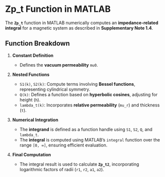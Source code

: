 # Zp_t Function in MATLAB

The **`Zp_t`** function in MATLAB numerically computes an **impedance-related integral** for a magnetic system as described in **Supplementary Note 1.4**.

## **Function Breakdown**

1. **Constant Definition**  
   - Defines the **vacuum permeability** `mu0`.  

2. **Nested Functions**  
   - `S1(k)`, `S2(k)`: Compute terms involving **Bessel functions**, representing cylindrical symmetry.  
   - `Q(k)`: Defines a function based on **hyperbolic cosines**, adjusting for height (`h`).  
   - `lambda_t(k)`: Incorporates **relative permeability** (`mu_r`) and thickness (`t`).  

3. **Numerical Integration**  
   - The **integrand** is defined as a function handle using `S1`, `S2`, `Q`, and `lambda_t`.  
   - The **integral** is computed using MATLAB’s `integral` function over the range `[0, ∞]`, ensuring efficient evaluation.  

4. **Final Computation**  
   - The integral result is used to calculate **`Zp_t2`**, incorporating logarithmic factors of radii (`r1`, `r2`, `a1`, `a2`).  
